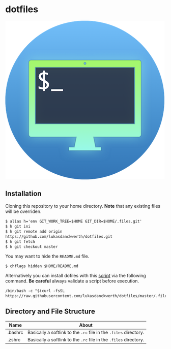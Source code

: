 # dotfiles
![Icon](.files/documentation/icon.round.high.png "Icon")

## Installation

Cloning this repository to your home directory. **Note** that any existing files will be overriden.

```shell script
$ alias h='env GIT_WORK_TREE=$HOME GIT_DIR=$HOME/.files.git'
$ h git ini
$ h git remote add origin https://github.com/lukasdanckwerth/dotfiles.git
$ h git fetch
$ h git checkout master
```

You may want to hide the `README.md` file.

```shell
$ chflags hidden $HOME/README.md
```

Alternatively you can install dofiles with this [script](https://raw.githubusercontent.com/lukasdanckwerth/dotfiles/master/.files/scripts/install.sh) via the following command. **Be careful** always validate a script before execution.

```shell
/bin/bash -c "$(curl -fsSL https://raw.githubusercontent.com/lukasdanckwerth/dotfiles/master/.files/scripts/install.sh)"
```

## Directory and File Structure

| Name    | About                                                        |
| ------- | ------------------------------------------------------------ |
| .bashrc | Basically a softlink to the `.rc` file in the `.files` directory. |
| .zshrc | Basically a softlink to the `.rc` file in the `.files` directory. |


